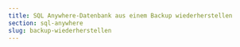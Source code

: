 ```yaml
---
title: SQL Anywhere-Datenbank aus einem Backup wiederherstellen 
section: sql-anywhere
slug: backup-wiederherstellen
---
```

